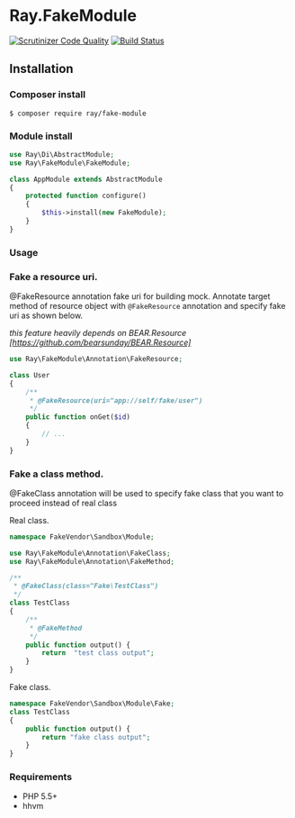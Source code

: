# Ray.FakeModule 
[![Scrutinizer Code Quality](https://scrutinizer-ci.com/g/shingo-kumagai/Ray.FakeModule/badges/quality-score.png?b=master)](https://scrutinizer-ci.com/g/shingo-kumagai/Ray.FakeModule/?branch=master) [![Build Status](https://travis-ci.org/shingo-kumagai/Ray.FakeModule.svg)](https://travis-ci.org/shingo-kumagai/Ray.FakeModule)

## Installation

### Composer install

    $ composer require ray/fake-module
    
### Module install

```php
use Ray\Di\AbstractModule;
use Ray\FakeModule\FakeModule;

class AppModule extends AbstractModule
{
    protected function configure()
    {
        $this->install(new FakeModule);
    }
}
```
### Usage


### Fake a resource uri.

@FakeResource annotation fake uri for building mock.
Annotate target method of resource object with `@FakeResource` annotation and specify fake uri as shown below.

*this feature heavily depends on BEAR.Resource [https://github.com/bearsunday/BEAR.Resource]*

```php
use Ray\FakeModule\Annotation\FakeResource;

class User
{
    /**
     * @FakeResource(uri="app://self/fake/user")
     */
    public function onGet($id)
    {
        // ...
    }
}
```

### Fake a class method.

@FakeClass annotation will be used to specify fake class that you want to proceed instead of real class

Real class.

```php
namespace FakeVendor\Sandbox\Module;

use Ray\FakeModule\Annotation\FakeClass;
use Ray\FakeModule\Annotation\FakeMethod;

/**
 * @FakeClass(class="Fake\TestClass")
 */
class TestClass 
{
    /**
     * @FakeMethod
     */
    public function output() {
        return  "test class output";
    }
}
```

Fake class.

```php
namespace FakeVendor\Sandbox\Module\Fake;
class TestClass 
{
    public function output() {
        return "fake class output";
    }
}
```

### Requirements

 * PHP 5.5+
 * hhvm
